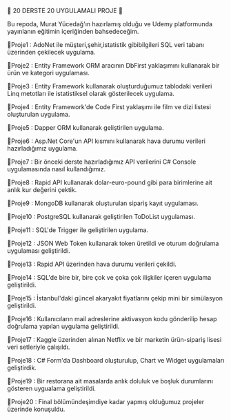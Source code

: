 🚀 20 DERSTE 20 UYGULAMALI PROJE  🦾

Bu repoda, Murat Yücedağ'ın hazırlamış olduğu ve Udemy platformunda yayınlanın eğitimin içeriğinden bahsedeceğim.

📍Proje1 :
AdoNet ile müşteri,şehir,istatistik gibibilgileri SQL veri tabanı üzerinden çekilecek uygulama.

📍Proje2 : 
Entity Framework ORM aracının DbFirst yaklaşımını kullanarak bir ürün ve kategori uygulaması.

📍Proje3 : 
Entity Framework kullanarak oluşturduğumuz tablodaki verileri Linq metotları ile istatistiksel olarak gösterilecek uygulama.

📍Proje4 :
Entity Framework'de Code First yaklaşımı ile film ve dizi listesi oluşturulan uygulama.

📍Proje5 : 
Dapper ORM kullanarak geliştirilen uygulama.


📍Proje6 : 
Asp.Net Core'un API kısmını kullanarak hava durumu verileri hazırladığımız uygulama.

📍Proje7 :
Bir önceki derste hazırladığımız API verilerini C# Console uygulamasında nasıl kullandığımız.


📍Proje8 : 
Rapid API kullanarak dolar-euro-pound gibi para birimlerine ait anlık kur değerini çektik.

📍Proje9 : 
MongoDB kullanarak oluşturulan sipariş kayıt uygulaması.

📍Proje10 :
PostgreSQL kullanarak geliştirilen ToDoList uygulaması.

📍Proje11 : 
SQL'de Trigger ile geliştirilen uygulama.

📍Proje12 : 
JSON Web Token kullanarak token üretildi ve oturum doğrulama uygulaması geliştirildi.

📍Proje13 :
Rapid API üzerinden hava durumu verileri çekildi.

📍Proje14 : 
SQL'de bire bir, bire çok ve çoka çok ilişkiler içeren uygulama geliştirildi.


📍Proje15 : 
İstanbul'daki güncel akaryakıt fiyatlarını çekip mini bir simülasyon geliştirildi.

📍Proje16 :
Kullanıcıların mail adreslerine aktivasyon kodu gönderilip hesap doğrulama yapılan uygulama geliştirildi.


📍Proje17 : 
Kaggle üzerinden alınan Netflix ve bir marketin ürün-sipariş lisesi veri setleriyle çalışıldı.

📍Proje18 :
C# Form'da Dashboard oluşturulup, Chart ve Widget uygulamaları geliştirdik.

📍Proje19 : 
Bir restorana ait masalarda anlık doluluk ve boşluk durumlarını gösteren uygualama geliştirildi.

📍Proje20 :
Final bölümündeşimdiye kadar yapmış olduğumuz projeler üzerinde konuşuldu.
